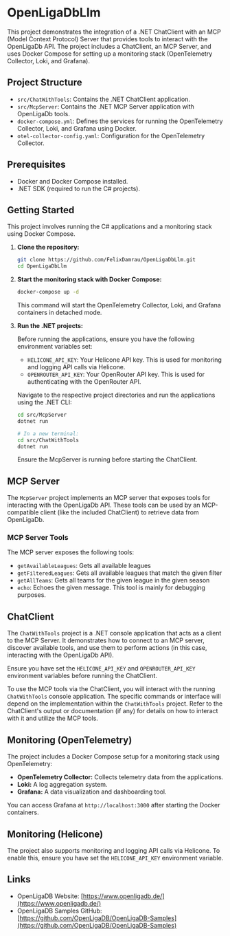 # OpenLigaDbLlm

This project demonstrates the integration of a .NET ChatClient with an MCP (Model Context Protocol) Server that provides tools to interact with the OpenLigaDb API. The project includes a ChatClient, an MCP Server, and uses Docker Compose for setting up a monitoring stack (OpenTelemetry Collector, Loki, and Grafana).

## Project Structure

- `src/ChatWithTools`: Contains the .NET ChatClient application.
- `src/McpServer`: Contains the .NET MCP Server application with OpenLigaDb tools.
- `docker-compose.yml`: Defines the services for running the OpenTelemetry Collector, Loki, and Grafana using Docker.
- `otel-collector-config.yaml`: Configuration for the OpenTelemetry Collector.

## Prerequisites

- Docker and Docker Compose installed.
- .NET SDK (required to run the C# projects).

## Getting Started

This project involves running the C# applications and a monitoring stack using Docker Compose.

1. **Clone the repository:**

   ```bash
   git clone https://github.com/FelixDamrau/OpenLigaDbLlm.git
   cd OpenLigaDbLlm
   ```

2. **Start the monitoring stack with Docker Compose:**

   ```bash
   docker-compose up -d
   ```

   This command will start the OpenTelemetry Collector, Loki, and Grafana containers in detached mode.

3. **Run the .NET projects:**

   Before running the applications, ensure you have the following environment variables set:

   - `HELICONE_API_KEY`: Your Helicone API key. This is used for monitoring and logging API calls via Helicone.
   - `OPENROUTER_API_KEY`: Your OpenRouter API key. This is used for authenticating with the OpenRouter API.

   Navigate to the respective project directories and run the applications using the .NET CLI:

   ```bash
   cd src/McpServer
   dotnet run

   # In a new terminal:
   cd src/ChatWithTools
   dotnet run
   ```

   Ensure the McpServer is running before starting the ChatClient.

## MCP Server

The `McpServer` project implements an MCP server that exposes tools for interacting with the OpenLigaDb API. These tools can be used by an MCP-compatible client (like the included ChatClient) to retrieve data from OpenLigaDb.

### MCP Server Tools

The MCP server exposes the following tools:

- `getAvailableLeagues`: Gets all available leagues
- `getFilteredLeagues`: Gets all available leagues that match the given filter
- `getAllTeams`: Gets all teams for the given league in the given season
- `echo`: Echoes the given message. This tool is mainly for debugging purposes.

## ChatClient

The `ChatWithTools` project is a .NET console application that acts as a client to the MCP Server. It demonstrates how to connect to an MCP server, discover available tools, and use them to perform actions (in this case, interacting with the OpenLigaDb API).

Ensure you have set the `HELICONE_API_KEY` and `OPENROUTER_API_KEY` environment variables before running the ChatClient.

To use the MCP tools via the ChatClient, you will interact with the running `ChatWithTools` console application. The specific commands or interface will depend on the implementation within the `ChatWithTools` project. Refer to the ChatClient's output or documentation (if any) for details on how to interact with it and utilize the MCP tools.

## Monitoring (OpenTelemetry)

The project includes a Docker Compose setup for a monitoring stack using OpenTelemetry:

- **OpenTelemetry Collector:** Collects telemetry data from the applications.
- **Loki:** A log aggregation system.
- **Grafana:** A data visualization and dashboarding tool.

You can access Grafana at `http://localhost:3000` after starting the Docker containers.

## Monitoring (Helicone)

The project also supports monitoring and logging API calls via Helicone. To enable this, ensure you have set the `HELICONE_API_KEY` environment variable.

## Links

- OpenLigaDB Website: [https://www.openligadb.de/](https://www.openligadb.de/)
- OpenLigaDB Samples GitHub: [https://github.com/OpenLigaDB/OpenLigaDB-Samples](https://github.com/OpenLigaDB/OpenLigaDB-Samples)
